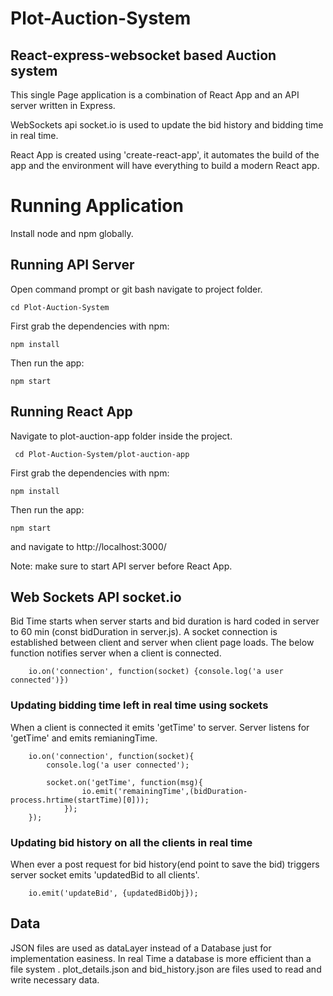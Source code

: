 # Plot-Auction-System

## React-express-websocket based Auction system

This single Page application is a combination of React App and an API server written in Express.

WebSockets api socket.io is used to update the bid history and bidding time in real time.

React App is created using 'create-react-app', it automates the build of the app and the environment will have everything to build a modern React app.

# Running Application

Install node and npm globally.

## Running API Server

Open command prompt or git bash navigate to project folder.

    cd Plot-Auction-System

First grab the dependencies with npm:

    npm install

Then run the app:

    npm start

## Running React App

Navigate to plot-auction-app folder inside the project.

     cd Plot-Auction-System/plot-auction-app


First grab the dependencies with npm:

    npm install

Then run the app:

    npm start

and navigate to http://localhost:3000/

Note: make sure to start API server before React App.

## Web Sockets API socket.io

Bid Time starts when server starts and bid duration is hard coded in server to 60 min (const bidDuration in server.js).
A socket connection is established between client and server when client page loads. The below function notifies server when a client is connected.

        io.on('connection', function(socket) {console.log('a user connected')})


### Updating bidding time left in real time using sockets

When a client is connected it emits 'getTime' to server.
Server listens for 'getTime' and emits remianingTime.

        io.on('connection', function(socket){
            console.log('a user connected');

            socket.on('getTime', function(msg){
                    io.emit('remainingTime',(bidDuration-process.hrtime(startTime)[0]));
                });
        });


### Updating bid history on all the clients in real time

When ever a post request for bid history(end point to save the bid) triggers server socket emits 'updatedBid to all clients'.

        io.emit('updateBid', {updatedBidObj});


## Data

JSON files are used as dataLayer instead of a Database just for implementation easiness. In real Time a database is more efficient than a file system . plot_details.json and bid_history.json are files used to read and write necessary data.
